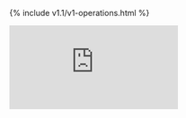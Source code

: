 <!-- BEGIN MUNGE: UNVERSIONED_WARNING -->


<!-- END MUNGE: UNVERSIONED_WARNING -->
<!-- needed for gh-pages to render html files when imported -->
{% include v1.1/v1-operations.html %}






<!-- BEGIN MUNGE: IS_VERSIONED -->
<!-- TAG IS_VERSIONED -->
<!-- END MUNGE: IS_VERSIONED -->


<!-- BEGIN MUNGE: GENERATED_ANALYTICS -->
[![Analytics](https://kubernetes-site.appspot.com/UA-36037335-10/GitHub/docs/api-reference/v1/operations.md?pixel)]()
<!-- END MUNGE: GENERATED_ANALYTICS -->
